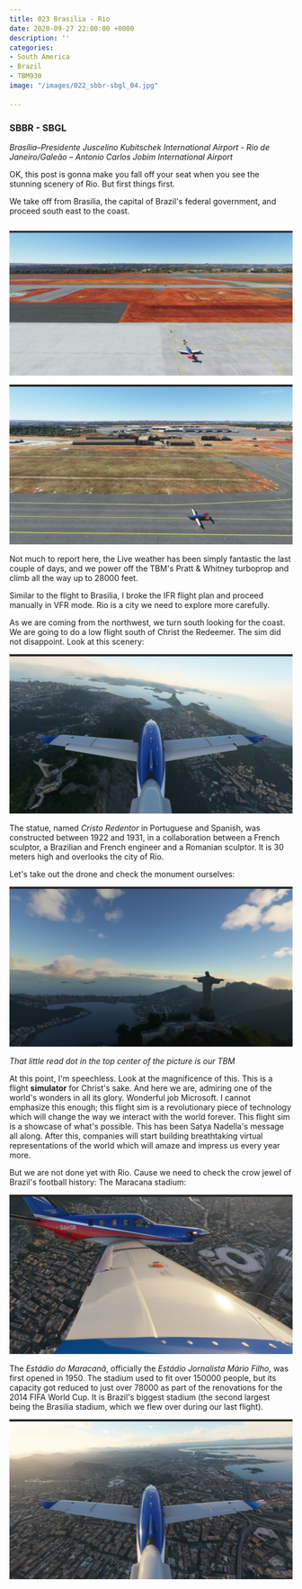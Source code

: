 ```yaml
---
title: 023 Brasilia - Rio
date: 2020-09-27 22:00:00 +0000
description: ''
categories:
- South America
- Brazil
- TBM930
image: "/images/022_sbbr-sbgl_04.jpg"

---
```

### SBBR - SBGL

_Brasília–Presidente Juscelino Kubitschek International Airport - Rio de Janeiro/Galeão – Antonio Carlos Jobim International Airport_

OK, this post is gonna make you fall off your seat when you see the stunning scenery of Rio. But first things first.

We take off from Brasilia, the capital of Brazil's federal government, and proceed south east to the coast.

![](/images/022_sbbr-sbgl_01.jpg)![](/images/022_sbbr-sbgl_02.jpg)

Not much to report here, the Live weather has been simply fantastic the last couple of days, and we power off the TBM's Pratt & Whitney turboprop and climb all the way up to 28000 feet.

Similar to the flight to Brasilia, I broke the IFR flight plan and proceed manually in VFR mode. Rio is a city we need to explore more carefully.

As we are coming from the northwest, we turn south looking for the coast. We are going to do a low flight south of Christ the Redeemer. The sim did not disappoint. Look at this scenery:

![](/images/022_sbbr-sbgl_06.jpg)

The statue, named _Cristo Redentor_ in Portuguese and Spanish, was constructed between 1922 and 1931, in a collaboration between a French sculptor, a Brazilian and French engineer and a Romanian sculptor. It is 30 meters high and overlooks the city of Rio.

Let's take out the drone and check the monument ourselves:

![](/images/022_sbbr-sbgl_05.jpg)

_That little read dot in the top center of the picture is our TBM_

At this point, I'm speechless. Look at the magnificence of this. This is a flight **simulator** for Christ's sake. And here we are, admiring one of the world's wonders in all its glory. Wonderful job Microsoft. I cannot emphasize this enough; this flight sim is a revolutionary piece of technology which will change the way we interact with the world forever. This flight sim is a showcase of what's possible. This has been Satya Nadella's message all along. After this, companies will start building breathtaking virtual representations of the world which will amaze and impress us every year more.

But we are not done yet with Rio. Cause we need to check the crow jewel of Brazil's football history: The Maracana stadium:

![](/images/022_sbbr-sbgl_08.jpg)

The _Estádio do Maracanã_, officially the _Estádio Jornalista Mário Filho,_ was first opened in 1950. The stadium used to fit over 150000 people, but its capacity got reduced to just over 78000 as part of the renovations for the 2014 FIFA World Cup. It is Brazil's biggest stadium (the second largest being the Brasilia stadium, which we flew over during our last flight).

![](/images/022_sbbr-sbgl_07.jpg)